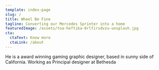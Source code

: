 ```yaml
---
template: index-page
slug: /
title: Wheel Be Fine
tagline: Converting our Mercedes Sprinter into a home
featuredImage: /assets/toa-heftiba-0rlfirsdvzu-unsplash.jpg
cta:
  ctaText: Know more
  ctaLink: /about
---
```

He is a award winning gaming graphic designer, based in sunny side of California. Working as Principal designer at Bethesda
